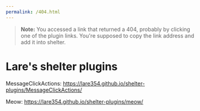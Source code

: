 ```yaml
---
permalink: /404.html
---
```

> **Note:** You accessed a link that returned a 404, probably by clicking one of the plugin links. You're supposed to copy the link address and add it into shelter.

# Lare's shelter plugins

MessageClickActions: https://lare354.github.io/shelter-plugins/MessageClickActions/

Meow: https://lare354.github.io/shelter-plugins/meow/
